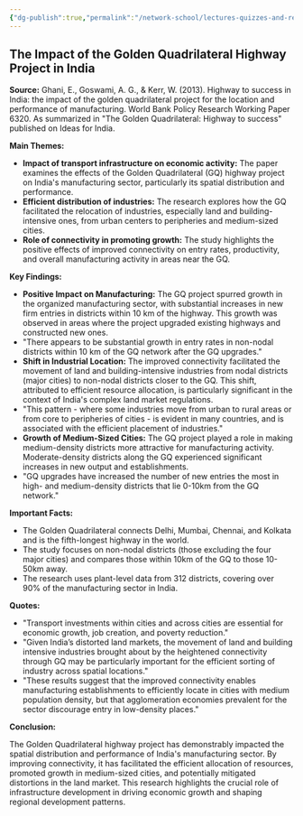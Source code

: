 ```yaml
---
{"dg-publish":true,"permalink":"/network-school/lectures-quizzes-and-references/briefs-timelines-and-study-guides/indian-history/indian-history-golden-quadrilateral-brief/"}
---
```



## The Impact of the Golden Quadrilateral Highway Project in India

**Source:** Ghani, E., Goswami, A. G., & Kerr, W. (2013). Highway to success in India: the impact of the golden quadrilateral project for the location and performance of manufacturing. World Bank Policy Research Working Paper 6320. As summarized in "The Golden Quadrilateral: Highway to success" published on Ideas for India.

**Main Themes:**

- **Impact of transport infrastructure on economic activity:** The paper examines the effects of the Golden Quadrilateral (GQ) highway project on India's manufacturing sector, particularly its spatial distribution and performance.
- **Efficient distribution of industries:** The research explores how the GQ facilitated the relocation of industries, especially land and building-intensive ones, from urban centers to peripheries and medium-sized cities.
- **Role of connectivity in promoting growth:** The study highlights the positive effects of improved connectivity on entry rates, productivity, and overall manufacturing activity in areas near the GQ.

**Key Findings:**

- **Positive Impact on Manufacturing:** The GQ project spurred growth in the organized manufacturing sector, with substantial increases in new firm entries in districts within 10 km of the highway. This growth was observed in areas where the project upgraded existing highways and constructed new ones.
- "There appears to be substantial growth in entry rates in non-nodal districts within 10 km of the GQ network after the GQ upgrades."
- **Shift in Industrial Location:** The improved connectivity facilitated the movement of land and building-intensive industries from nodal districts (major cities) to non-nodal districts closer to the GQ. This shift, attributed to efficient resource allocation, is particularly significant in the context of India's complex land market regulations.
- "This pattern - where some industries move from urban to rural areas or from core to peripheries of cities - is evident in many countries, and is associated with the efficient placement of industries."
- **Growth of Medium-Sized Cities:** The GQ project played a role in making medium-density districts more attractive for manufacturing activity. Moderate-density districts along the GQ experienced significant increases in new output and establishments.
- "GQ upgrades have increased the number of new entries the most in high- and medium-density districts that lie 0-10km from the GQ network."

**Important Facts:**

- The Golden Quadrilateral connects Delhi, Mumbai, Chennai, and Kolkata and is the fifth-longest highway in the world.
- The study focuses on non-nodal districts (those excluding the four major cities) and compares those within 10km of the GQ to those 10-50km away.
- The research uses plant-level data from 312 districts, covering over 90% of the manufacturing sector in India.

**Quotes:**

- "Transport investments within cities and across cities are essential for economic growth, job creation, and poverty reduction."
- "Given India’s distorted land markets, the movement of land and building intensive industries brought about by the heightened connectivity through GQ may be particularly important for the efficient sorting of industry across spatial locations."
- "These results suggest that the improved connectivity enables manufacturing establishments to efficiently locate in cities with medium population density, but that agglomeration economies prevalent for the sector discourage entry in low-density places."

**Conclusion:**

The Golden Quadrilateral highway project has demonstrably impacted the spatial distribution and performance of India's manufacturing sector. By improving connectivity, it has facilitated the efficient allocation of resources, promoted growth in medium-sized cities, and potentially mitigated distortions in the land market. This research highlights the crucial role of infrastructure development in driving economic growth and shaping regional development patterns.